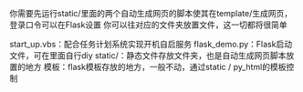 你需要先运行static/里面的两个自动生成网页的脚本使其在template/生成网页，登录口令可以在Flask设置
你可以往对应的文件夹放置文件，这一切都将很简单

start_up.vbs：配合任务计划系统实现开机自启服务
flask_demo.py：Flask启动文件，可在里面自行diy
static/：静态文件存放文件夹，也是自动生成网页脚本放置的地方
模板：flask模板存放的地方，一般不动，通过static / py_html的模板控制
